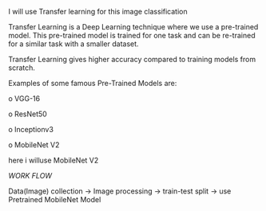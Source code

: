 
I will use Transfer learning for this image classification

Transfer Learning is a Deep Learning technique where we use a pre-trained model. This pre-trained model is trained for one task and can be re-trained for a similar task with a smaller dataset.

Transfer Learning gives higher accuracy compared to training models from scratch.

Examples of some famous Pre-Trained Models are:

o VGG-16

o ResNet50

o Inceptionv3

o MobileNet V2

here i willuse MobileNet V2


*WORK FLOW*


Data(Image) collection -> Image processing -> train-test split -> use Pretrained MobileNet Model
